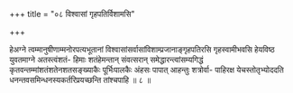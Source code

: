 +++
title = "०८ विश्वासां गृहपतिर्विशामसि"

+++

हेअग्ने त्वम्मानुषीणाम्मनोरपत्यभूतानां विश्वासांसर्वासांविशाम्प्रजानाङ्गृहपतिरसि गृहस्वामीभवसि हेयविष्ठ युवतमाग्ने अतस्त्वंशतं- हिमाः शतंहेमन्तान् संवत्सरान् समेद्धारन्त्वांसम्यगिद्धं कृतवन्तम्मांशतंशतेनशतसङ्ख्याकैः पूर्भिःपालकैः अंहसः पापात् आहन्तुः शत्रोर्वा- पाहिरक्ष येचस्तोतृभ्योददति धनन्तवसमिन्धनस्यकर्तरिप्रयच्छन्ति तांश्चपाहि ॥ ८ ॥